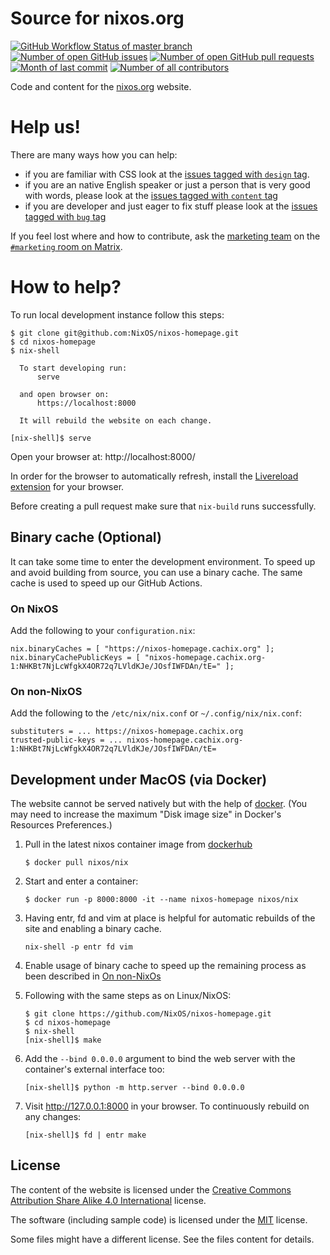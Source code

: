 # Source for nixos.org

[![GitHub Workflow Status of master branch](https://img.shields.io/github/workflow/status/nixos/nixos-homepage/Build%20&%20Deploy%20to%20Netlify?style=flat)](https://github.com/NixOS/nixos-homepage/actions?query=workflow%3A%22Build+%26+Deploy+to+Netlify%22) [![Number of open GitHub issues](https://img.shields.io/github/issues/nixos/nixos-homepage?style=flat&color=red)](https://github.com/nixos/nixos-homepage/issues) [![Number of open GitHub pull requests](https://img.shields.io/github/issues-pr/nixos/nixos-homepage?style=flat&color=blue)](https://github.com/nixos/nixos-homepage/pulls) [![Month of last commit](https://img.shields.io/github/last-commit/NixOS/nixos-homepage?style=flat)](https://github.com/NixOS/nixos-homepage/commits/master) [![Number of all contributors](https://img.shields.io/badge/all_contributors-10-orange.svg?style=flat)](https://github.com/nixos/nixos-homepage#how-to-help)

Code and content for the [nixos.org](https://nixos.org) website.


# Help us!

There are many ways how you can help:

- if you are familiar with CSS look at the [issues tagged with `design` tag](https://github.com/NixOS/nixos-homepage/issues?q=is%3Aissue+is%3Aopen+label%3Adesign).
- if you are an native English speaker or just a person that is very good with words, please look at the [issues tagged with `content` tag](https://github.com/NixOS/nixos-homepage/issues?q=is%3Aissue+is%3Aopen+label%3Acontent)
- if you are developer and just eager to fix stuff please look at the [issues tagged with `bug` tag](https://github.com/NixOS/nixos-homepage/issues?q=is%3Aissue+is%3Aopen+label%3Abug)

If you feel lost where and how to contribute, ask the [marketing team](https://nixos.org/community/teams/marketing.html) on the [`#marketing` room on Matrix](https://matrix.to/#/#marketing:nixos.org).


# How to help?

To run local development instance follow this steps:

    $ git clone git@github.com:NixOS/nixos-homepage.git
    $ cd nixos-homepage
    $ nix-shell

      To start developing run:
          serve

      and open browser on:
          https://localhost:8000

      It will rebuild the website on each change.

    [nix-shell]$ serve

Open your browser at: http://localhost:8000/

In order for the browser to automatically refresh, install the [Livereload extension](http://livereload.com/extensions/) for your browser.

Before creating a pull request make sure that `nix-build` runs successfully.


## Binary cache (Optional)

It can take some time to enter the development environment. To speed up and avoid building from source, you can use a binary cache. The same cache is used to speed up our GitHub Actions.

### On NixOS

Add the following to your `configuration.nix`:

```
nix.binaryCaches = [ "https://nixos-homepage.cachix.org" ];
nix.binaryCachePublicKeys = [ "nixos-homepage.cachix.org-1:NHKBt7NjLcWfgkX4OR72q7LVldKJe/JOsfIWFDAn/tE=" ];
```

### On non-NixOS

Add the following to the `/etc/nix/nix.conf` or `~/.config/nix/nix.conf`:

```
substituters = ... https://nixos-homepage.cachix.org
trusted-public-keys = ... nixos-homepage.cachix.org-1:NHKBt7NjLcWfgkX4OR72q7LVldKJe/JOsfIWFDAn/tE=
```

## Development under MacOS (via Docker)

The website cannot be served natively but with the help of [docker](https://www.docker.com/products/docker-desktop).
(You may need to increase the maximum "Disk image size" in Docker's Resources Preferences.)

1. Pull in the latest nixos container image from [dockerhub](https://hub.docker.com/r/nixos/nix)

    `$ docker pull nixos/nix`

2. Start and enter a container:

    `$ docker run -p 8000:8000 -it --name nixos-homepage nixos/nix`

3. Having entr, fd and vim at place is helpful for automatic rebuilds of the site and enabling a binary cache.

    `nix-shell -p entr fd vim`

3. Enable usage of binary cache to speed up the remaining process as been described in [On non-NixOs](https://github.com/NixOS/nixos-homepage#on-non-nixos)

4. Following with the same steps as on Linux/NixOS:

    ```
    $ git clone https://github.com/NixOS/nixos-homepage.git
    $ cd nixos-homepage
    $ nix-shell
    [nix-shell]$ make
    ```

5. Add the `--bind 0.0.0.0` argument to bind the web server with the container's external interface too:

    `[nix-shell]$ python -m http.server --bind 0.0.0.0`

6. Visit http://127.0.0.1:8000 in your browser. To continuously rebuild on any changes:

    `[nix-shell]$ fd | entr make`

## License

The content of the website is licensed under the [Creative Commons Attribution Share Alike 4.0 International](LICENSES/CC-BY-SA-4.0.txt) license.

The software (including sample code) is licensed under the [MIT](LICENSES/MIT.txt) license.

Some files might have a different license. See the files content for details.

